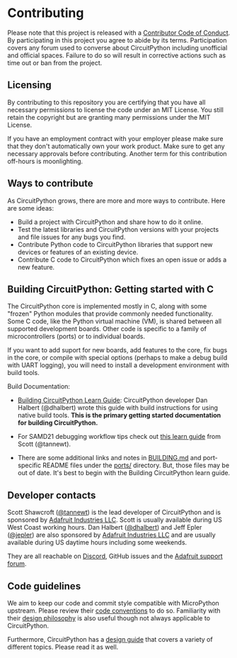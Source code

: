 <!--
SPDX-FileCopyrightText: 2014 MicroPython & CircuitPython contributors (https://github.com/adafruit/circuitpython/graphs/contributors)

SPDX-License-Identifier: MIT
-->

# Contributing
Please note that this project is released with a
[Contributor Code of Conduct](CODE_OF_CONDUCT.md).
By participating in this project you agree to abide by its terms. Participation
covers any forum used to converse about CircuitPython including unofficial and official spaces. Failure to do
so will result in corrective actions such as time out or ban from the project.

## Licensing
By contributing to this repository you are certifying that you have all necessary
permissions to license the code under an MIT License. You still retain the
copyright but are granting many permissions under the MIT License.

If you have an employment contract with your employer please make sure that they
don't automatically own your work product. Make sure to get any necessary approvals
before contributing. Another term for this contribution off-hours is moonlighting.

## Ways to contribute
As CircuitPython grows, there are more and more ways to contribute. Here are some ideas:

* Build a project with CircuitPython and share how to do it online.
* Test the latest libraries and CircuitPython versions with your projects and file issues for any bugs you find.
* Contribute Python code to CircuitPython libraries that support new devices or features of an existing device.
* Contribute C code to CircuitPython which fixes an open issue or adds a new feature.

## Building CircuitPython: Getting started with C

The CircuitPython core is implemented mostly in C, along with some "frozen"
Python modules that provide commonly needed functionality. Some C code, like
the Python virtual machine (VM), is shared between all supported development
boards. Other code is specific to a family of microcontrollers (ports) or to
individual boards.

If you want to add suport for new boards, add features to the core, fix bugs in
the core, or compile with special options (perhaps to make a debug build with
UART logging), you will need to install a development environment with build
tools.

Build Documentation:

- [Building CircuitPython Learn Guide](https://learn.adafruit.com/building-circuitpython):
  CircuitPython developer Dan Halbert (@dhalbert) wrote this guide with build
  instructions for using native build tools. **This is the primary getting
  started documentation for building CircuitPython.**

- For SAMD21 debugging workflow tips check out [this learn guide](https://learn.adafruit.com/debugging-the-samd21-with-gdb) from Scott (@tannewt).

- There are some additional links and notes in [BUILDING.md](BUILDING.md) and
  port-specific README files under the [ports/](ports) directory. But, those
  files may be out of date. It's best to begin with the Building CircuitPython
  learn guide.

## Developer contacts
Scott Shawcroft ([@tannewt](https://github.com/tannewt)) is the lead developer of CircuitPython
and is sponsored by [Adafruit Industries LLC](https://adafruit.com). Scott is usually available
during US West Coast working hours. Dan Halbert ([@dhalbert](https://github.com/dhalbert)) and
Jeff Epler ([@jepler](https://github.com/jepler)) are also sponsored by [Adafruit Industries
LLC](https://adafruit.com) and are usually available during US daytime hours including some
weekends.

They are all reachable on [Discord](https://adafru.it/discord), GitHub issues and the [Adafruit
support forum](https://forums.adafruit.com/viewforum.php?f=60).

## Code guidelines
We aim to keep our code and commit style compatible with MicroPython upstream.
Please review their
[code conventions](https://github.com/micropython/micropython/blob/master/CODECONVENTIONS.md) to do so.
Familiarity with their [design philosophy](https://github.com/micropython/micropython/wiki/ContributorGuidelines)
is also useful though not always applicable to CircuitPython.

Furthermore, CircuitPython has a
[design guide](https://circuitpython.readthedocs.io/en/latest/docs/design_guide.html)
that covers a variety of different topics. Please read it as well.
